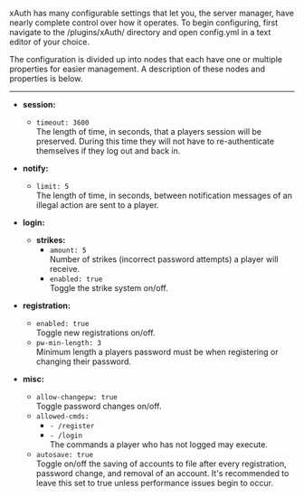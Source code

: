 xAuth has many configurable settings that let you, the server manager, have nearly complete control over how it operates.  To begin configuring, first navigate to the /plugins/xAuth/ directory and open config.yml in a text editor of your choice.  

The configuration is divided up into nodes that each have one or multiple properties for easier management.  A description of these nodes and properties is below.

***
* **session:**
    * `timeout: 3600`  
The length of time, in seconds, that a players session will be preserved.  During this time they will not have to re-authenticate themselves if they log out and back in.

* **notify:**
    * `limit: 5`  
The length of time, in seconds, between notification messages of an illegal action are sent to a player.

* **login:**  
    * **strikes:**  
        * `amount: 5`  
Number of strikes (incorrect password attempts) a player will receive.
        * `enabled: true`  
Toggle the strike system on/off.

* **registration:**
    * `enabled: true`  
Toggle new registrations on/off.
    * `pw-min-length: 3`  
Minimum length a players password must be when registering or changing their password.

* **misc:**
    * `allow-changepw: true`  
Toggle password changes on/off.
    * `allowed-cmds:`  
        * `- /register`  
        * `- /login`  
The commands a player who has not logged may execute.
    * `autosave: true`  
Toggle on/off the saving of accounts to file after every registration, password change, and removal of an account.  It's recommended to leave this set to true unless performance issues begin to occur.